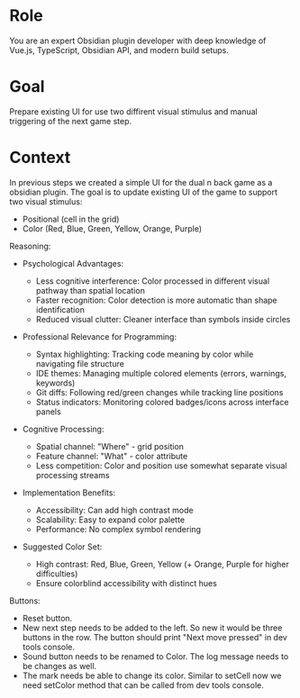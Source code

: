 # Role
You are an expert Obsidian plugin developer with deep knowledge of Vue.js, TypeScript, Obsidian API, and modern build setups.

# Goal
Prepare existing UI for use two diffirent visual stimulus and manual triggering of the next game step.

# Context
In previous steps we created a simple UI for the dual n back game as a obsidian plugin.
The goal is to update existing UI of the game to support two visual stimulus:
- Positional (cell in the grid)
- Color (Red, Blue, Green, Yellow, Orange, Purple)

Reasoning:
- Psychological Advantages:
    - Less cognitive interference: Color processed in different visual pathway than spatial location
    - Faster recognition: Color detection is more automatic than shape identification
    - Reduced visual clutter: Cleaner interface than symbols inside circles

- Professional Relevance for Programming:
    - Syntax highlighting: Tracking code meaning by color while navigating file structure
    - IDE themes: Managing multiple colored elements (errors, warnings, keywords)
    - Git diffs: Following red/green changes while tracking line positions
    - Status indicators: Monitoring colored badges/icons across interface panels

- Cognitive Processing:
    - Spatial channel: "Where" - grid position
    - Feature channel: "What" - color attribute
    - Less competition: Color and position use somewhat separate visual processing streams

- Implementation Benefits:
    - Accessibility: Can add high contrast mode
    - Scalability: Easy to expand color palette
    - Performance: No complex symbol rendering

- Suggested Color Set:
    - High contrast: Red, Blue, Green, Yellow (+ Orange, Purple for higher difficulties)
    - Ensure colorblind accessibility with distinct hues

Buttons:
- Reset button. 
- New next step needs to be added to the left. So new it would be three buttons in the row. The button should print "Next move pressed" in dev tools console.
- Sound button needs to be renamed to Color. The log message needs to be changes as well.
- The mark needs be able to change its color. Similar to setCell now we need setColor method that can be called from dev tools console.
